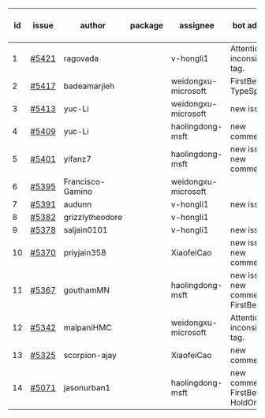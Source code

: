 | id | issue | author | package | assignee | bot advice | created date of issue | target release date | date from target |
| ------ | ------ | ------ | ------ | ------ | ------ | ------ | ------ | :-----: |
| 1 | [#5421](https://github.com/Azure/sdk-release-request/issues/5421) | ragovada |  | v-hongli1 | Attention to inconsistent tag. | 08-13 | 09-27 |  |
| 2 | [#5417](https://github.com/Azure/sdk-release-request/issues/5417) | badeamarjieh |  | weidongxu-microsoft | FirstBeta. TypeSpec. | 08-12 | 09-26 |  |
| 3 | [#5413](https://github.com/Azure/sdk-release-request/issues/5413) | yuc-Li |  | weidongxu-microsoft | new issue. | 08-08 | 08-22 |  |
| 4 | [#5409](https://github.com/Azure/sdk-release-request/issues/5409) | yuc-Li |  | haolingdong-msft | new comment. | 08-08 | 08-22 |  |
| 5 | [#5401](https://github.com/Azure/sdk-release-request/issues/5401) | yifanz7 |  | haolingdong-msft | new issue. new comment. | 08-07 | 08-22 |  |
| 6 | [#5395](https://github.com/Azure/sdk-release-request/issues/5395) | Francisco-Gamino |  | weidongxu-microsoft |  | 08-01 | fail to get. |  |
| 7 | [#5391](https://github.com/Azure/sdk-release-request/issues/5391) | audunn |  | v-hongli1 | new issue. | 07-31 | 08-23 |  |
| 8 | [#5382](https://github.com/Azure/sdk-release-request/issues/5382) | grizzlytheodore |  | v-hongli1 |  | 07-30 | 08-23 |  |
| 9 | [#5378](https://github.com/Azure/sdk-release-request/issues/5378) | saljain0101 |  | v-hongli1 | new issue. | 07-26 | 08-22 |  |
| 10 | [#5370](https://github.com/Azure/sdk-release-request/issues/5370) | priyjain358 |  | XiaofeiCao | new issue. new comment. | 07-24 | 08-22 |  |
| 11 | [#5367](https://github.com/Azure/sdk-release-request/issues/5367) | gouthamMN |  | haolingdong-msft | new issue. new comment. FirstBeta. | 07-23 | 08-23 |  |
| 12 | [#5342](https://github.com/Azure/sdk-release-request/issues/5342) | malpaniHMC |  | weidongxu-microsoft | Attention to inconsistent tag. | 07-18 | 08-23 |  |
| 13 | [#5325](https://github.com/Azure/sdk-release-request/issues/5325) | scorpion-ajay |  | XiaofeiCao | new comment. | 07-09 | 07-31 |  |
| 14 | [#5071](https://github.com/Azure/sdk-release-request/issues/5071) | jasonurban1 |  | haolingdong-msft | new comment. FirstBeta. HoldOn. | 03-22 | 05-24 |  |
